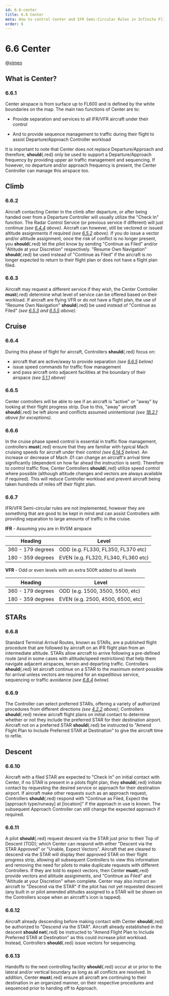 ```yaml
---
id: 6.6-center
title: 6.6 Center
meta: How to control Center and IFR Semi-Circular Rules in Infinite Flight.
order: 6
---
```


# 6.6 Center


@[vimeo](423210474)


## What is Center?



### 6.6.1    

Center airspace is from surface up to FL600 and is defined by the white boundaries on the map. The main two functions of Center are to:

 

 -    Provide separation and services to all IFR/VFR aircraft under their control

 -    And to provide sequence management to traffic during their flight to assist Departure/Approach Controller workload

 

It is important to note that Center does not replace Departure/Approach and therefore, **should**{.red} only be used to support a Departure/Approach frequency by providing upper air traffic management and sequencing. If however, no departure and/or approach frequency is present, the Center Controller can manage this airspace too.

 

## Climb



### 6.6.2 

Aircraft contacting Center in the climb after departure, or after being handed over from a Departure Controller will usually utilize the "Check In" function. The Radar Control Service (or previous service if different) will just continue *(see [6.4.4](/guide/atc-manual/6.-radar/6.4-departure-check-in#6.4.4) above)*. Aircraft can however, still be vectored or issued altitude assignments if required *(see [6.5.2](/guide/atc-manual/6.-radar/6.5-flight-following#6.5.2) above).*  If you do issue a vector and/or altitude assignment, once the risk of conflict is no longer present, you **should**{.red} let the pilot know by sending "Continue as Filed" and/or "Altitude at your Discretion" respectively. "Resume Own Navigation" **should**{.red} be used instead of "Continue as Filed" if the aircraft is no longer expected to return to their flight plan or does not have a flight plan filed.



### 6.6.3 

Aircraft may request a different service if they wish, the Center Controller **must**{.red} determine what level of service can be offered based on their workload. If aircraft are flying VFR or do not have a flight plan, the use of "Resume Own Navigation" **should**{.red} be used instead of "Continue as Filed" *(see [6.5.3](/guide/atc-manual/6.-radar/6.5-flight-following#6.5.3) and [6.5.5](/guide/atc-manual/6.-radar/6.5-flight-following#6.5.5) above)*.



## Cruise



### 6.6.4

During this phase of flight for aircraft, Controllers **should**{.red} focus on:



- aircraft that are active/away to provide separation *(see [6.6.5](/guide/atc-manual/6.-radar/6.6-center#6.6.5) below)*
- issue speed commands for traffic flow management
- and pass aircraft onto adjacent facilities at the boundary of their airspace *(see [5.1.1](/guide/atc-manual/5.-airspace/5.1-airspace#5.1.1) above)*



### 6.6.5    

Center controllers will be able to see if an aircraft is "active" or "away" by looking at their flight progress strip. Due to this, "away" aircraft **should**{.red} be left alone and conflicts assumed unintentional *(see [1B.2.1](/guide/atc-manual/1b.-violations/1b.2-violation-reasons#1b.2.1) above for exceptions)*.

 

### 6.6.6

In the cruise phase speed control is essential in traffic flow management, controllers **must**{.red} ensure that they are familiar with typical Mach cruising speeds for aircraft under their control *(see [6.14.5](/guide/atc-manual/6.-radar/6.14-aircraft-speed#6.14.5) below)*. An increase or decrease of Mach .01 can change an aircraft's arrival time significantly (dependent on how far ahead the instruction is sent). Therefore to control traffic flow, Center Controllers **should**{.red} utilize speed control where possible (although altitude changes and vectors are always available if required). This will reduce Controller workload and prevent aircraft being taken hundreds of miles off their flight plan.



### 6.6.7

IFR/VFR Semi-circular rules are not implemented, however they are something that are good to be kept in mind and can assist Controllers with providing separation to large amounts of traffic in the cruise.



**IFR** - Assuming you are in RVSM airspace

| Heading           | Level                               |
| ----------------- | ----------------------------------- |
| 360 - 179 degrees | ODD (e.g. FL330, FL350, FL370 etc)  |
| 180 - 359 degrees | EVEN (e.g. FL320, FL340, FL360 etc) |



**VFR** - Odd or even levels with an extra 500ft added to all levels

| Heading           | Level                             |
| ----------------- | --------------------------------- |
| 360 - 179 degrees | ODD (e.g. 1500, 3500, 5500, etc)  |
| 180 - 359 degrees | EVEN (e.g. 2500, 4500, 6500, etc) |



## STARs



### 6.6.8

Standard Terminal Arrival Routes, known as STARs, are a published flight procedure that are followed by aircraft on an IFR flight plan from an intermediate altitude. STARs allow aircraft to arrive following a pre-defined route (and in some cases with altitude/speed restrictions) that help them navigate adjacent airspaces, terrain and departing traffic. Controllers **should**{.red} let aircraft continue on a STAR to the maximum extent possible for arrival unless vectors are required for an expeditious service, sequencing or traffic avoidance *(see [6.8.4](/guide/atc-manual/6.-radar/6.8-approach#6.8.4) below)*. 



### 6.6.9

The Controller can select preferred STARs, offering a variety of authorized procedures from different directions *(see [4.2.2](/guide/atc-manual/4.-atis/4.2-remarks-and-notams#4.2.2) above)*; Controllers **should**{.red} review aircraft flight plans on initial contact to determine whether or not they include the preferred STAR for their destination airport. Aircraft not on a preferred STAR **should**{.red} be instructed to "Amend Flight Plan to Include Preferred STAR at Destination" to give the aircraft time to refile. 



## Descent 

### 6.6.10

Aircraft with a filed STAR are expected to "Check In" on initial contact with Center, if no STAR is present in a pilots flight plan, they **should**{.red} initiate contact by requesting the desired service or approach for their destination airport. If aircraft make other requests such as an approach request, Controllers **should**{.red} respond with "Continue as Filed, Expect the [approach type/runway] at [location]" if the approach in use is known. The subsequent Approach Controller can still change the expected approach if required. 



### 6.6.11

A pilot **should**{.red} request descent via the STAR just prior to their Top of Descent (TOD); which Center can respond with either "Descent via the STAR Approved" or "Unable, Expect Vectors". Aircraft that are cleared to descend via the STAR will display their approved STAR on their flight progress strip, allowing all subsequent Controllers to view this information and removing the need for pilots to make duplicate requests with different Controllers. If they are told to expect vectors, then Center **must**{.red} provide vectors and altitude assignments, and "Continue as Filed" and "Altitude at your Discretion" when complete.  Center may also instruct an aircraft to "Descend via the STAR" if the pilot has not yet requested descent (any built in or pilot amended altitudes assigned to a STAR will be shown on the Controllers scope when an aircraft's icon is tapped). 



### 6.6.12

Aircraft already descending before making contact with Center **should**{.red} be authorized to "Descend via the STAR". Aircraft already established in the descent **should not**{.red} be instructed to "Amend Flight Plan to Include Preferred STAR at Destination" as this could increase pilot workload. Instead, Controllers **should**{.red} issue vectors for sequencing. 



### 6.6.13

Handoffs to the next controlling facility **should**{.red} occur at or prior to the lateral and/or vertical boundary as long as all conflicts are resolved. In addition, Center **must**{.red} ensure all aircraft are continuing to their destination in an organized manner, on their respective procedures and sequenced prior to handing off to Approach.